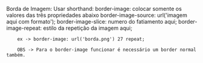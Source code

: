 Borda de Imagem:
    Usar shorthand:
        border-image: colocar somente os valores das três propriedades abaixo
            border-image-source: url('imagem aqui com formato');
            border-image-slice: numero do fatiamento aqui;
            border-image-repeat: estilo da repetição da imagem aqui;

        ex -> border-image: url('borda.png') 27 repeat;

        OBS -> Para o border-image funcionar é necessário um border normal também.

